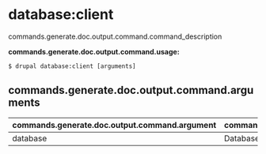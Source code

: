 # database:client
commands.generate.doc.output.command.command_description

**commands.generate.doc.output.command.usage:**
```
$ drupal database:client [arguments] 
```


## commands.generate.doc.output.command.arguments
commands.generate.doc.output.command.argument | commands.generate.doc.output.command.details
---------|-------------
database | Database key from settings.php
